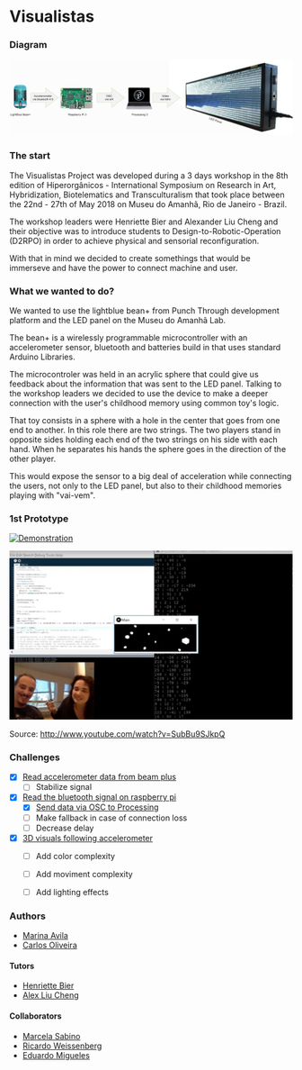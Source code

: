 # Visualistas

### Diagram
![Diagram](diagram.png)

### The start

The Visualistas Project was developed during a 3 days workshop in the 8th edition of Hiperorgânicos - International Symposium on Research in Art, Hybridization, Biotelematics and Transculturalism that took place between the 22nd - 27th of May 2018 on Museu do Amanhã, Rio de Janeiro - Brazil.

The workshop leaders were Henriette Bier and Alexander Liu Cheng and their objective was to introduce students to Design-to-Robotic-Operation (D2RPO) in order to achieve physical and sensorial reconfiguration.

With that in mind we decided to create somethings that would be immerseve and have the power to connect machine and user.


### What we wanted to do?

We wanted to use the lightblue bean+ from Punch Through development platform and the LED panel on the Museu do Amanhã Lab.

The bean+ is a wirelessly programmable microcontroller with an accelerometer sensor, bluetooth and batteries build in that uses standard Arduino Libraries.

The microcontroler was held in an acrylic sphere that could give us feedback about the information that was sent to the LED panel. Talking to the workshop leaders we decided to use the device to make a deeper connection with the user's childhood memory using common toy's logic.

That toy consists in a sphere with a hole in the center that goes from one end to another. In this role there are two strings. The two players stand in opposite sides holding each end of the two strings on his side with each hand. When he separates his hands the sphere goes in the direction of the other player.

This would expose the sensor to a big deal of acceleration while connecting the users, not only to the LED panel, but also to their childhood memories playing with "vai-vem".


### 1st Prototype
[![Demonstration](http://img.youtube.com/vi/SubBu9SJkpQ/0.jpg)](http://www.youtube.com/watch?v=SubBu9SJkpQ)

[![Demonstration01](photos/01-prototype.png)](http://www.youtube.com/watch?v=SubBu9SJkpQ)

Source: http://www.youtube.com/watch?v=SubBu9SJkpQ

### Challenges
- [x] [Read accelerometer data from beam plus](https://github.com/Vamoss/visualistas/blob/master/lightblue-beanplus/main.c#L11 "Read accelerometer data from beam plus")
    - [ ] Stabilize signal
- [x] [Read the bluetooth signal on raspberry pi](https://github.com/Vamoss/visualistas/blob/master/raspberry-python/main.py#L55 "Read the bluetooth signal on raspberry pi")
    - [x] [Send data via OSC to Processing](https://github.com/Vamoss/visualistas/blob/master/raspberry-python/main.py#L72 "Send data via OSC to Processing")
    - [ ] Make fallback in case of connection loss
	- [ ] Decrease delay
- [x] [3D visuals following accelerometer](https://github.com/Vamoss/visualistas/blob/master/processing3/Main/Main.pde#L57 "3D visuals following accelerometer")
    - [ ] Add color complexity
    - [ ] Add moviment complexity
	- [ ] Add lighting effects




### Authors
- [Marina Avila](https://github.com/MarinaAvila)
- [Carlos Oliveira](https://github.com/vamoss)

#### Tutors
- [Henriette Bier](https://staff.tudelft.nl/H.H.Bier/)
- [Alex Liu Cheng](https://www.tudelft.nl/staff/a.liucheng/)

#### Collaborators
- [Marcela Sabino](https://www.linkedin.com/in/marcela-sabino-4564895/)
- [Ricardo Weissenberg](https://www.linkedin.com/in/ricardo-weissenberg-8583ba124/)
- [Eduardo Migueles](https://www.linkedin.com/in/eduardo-migueles-05009612a)